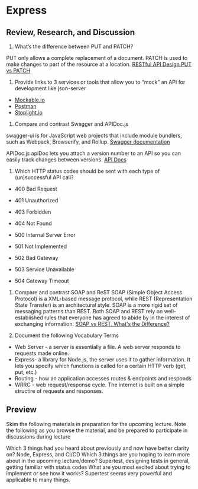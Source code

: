 # Express

## Review, Research, and Discussion

1. What’s the difference between PUT and PATCH?

 PUT only allows a complete replacement of a document. PATCH is used to make changes to part of the resource at a location. 
 [RESTful API Design PUT vs PATCH](https://medium.com/backticks-tildes/restful-api-design-put-vs-patch-4a061aa3ed0b#:~:text=HTTP%20PUT%20method%20only%20allows%20a%20complete%20replacement%20of%20a%20document.&text=HTTP%20resource.&text=A%20PATCH%20request%20on%20the,the%20resource%20%E2%80%94%20changing%20its%20properties.)
1. Provide links to 3 services or tools that allow you to “mock” an API for development like json-server

  - [Mockable.io](https://www.mockable.io/)
  - [Postman](https://www.postman.com/)
  - [Stoplight.io](https://stoplight.io/)

1. Compare and contrast Swagger and APIDoc.js

swagger-ui is for JavaScript web projects that include module bundlers, such as Webpack, Browserify, and Rollup. [Swagger documentation](https://swagger.io/docs/open-source-tools/swagger-ui/usage/installation/)

APIDoc.js apiDoc lets you attach a version number to an API so you can easily track changes between versions. [API Docs](https://apidocjs.com/)


1. Which HTTP status codes should be sent with each type of (un)successful API call?

- 400 Bad Request
- 401 Unauthorized
- 403 Forbidden
- 404 Not Found

- 500 Internal Server Error
- 501 Not Implemented
- 502 Bad Gateway
- 503 Service Unavailable
- 504 Gateway Timeout


1. Compare and contrast SOAP and ReST
SOAP (Simple Object Access Protocol) is a XML-based message protocol, while REST (Representation State Transfer) is an architectural style. SOAP is a more rigid set of messaging patterns than REST. Both SOAP and REST rely on well-established rules that everyone has agreed to abide by in the interest of exchanging information.
[SOAP vs REST. What's the Difference?](https://smartbear.com/blog/test-and-monitor/soap-vs-rest-whats-the-difference/)


1. Document the following Vocabulary Terms
- Web Server - a server is essentially a file. A web server responds to requests made online.
- Express- a library for Node.js, the server uses it to gather information. It lets you specify which functions is called for a certain HTTP verb (get, put, etc.)
- Routing - how an application accesses routes & endpoints and responds 
- WRRC - web request/response cycle. The internet is built on a simple structire of requests and responses.


## Preview
Skim the following materials in preparation for the upcoming lecture. Note the following as you browse the material, and be prepared to participate in discussions during lecture

Which 3 things had you heard about previously and now have better clarity on?
Node, Express, and CI/CD
Which 3 things are you hoping to learn more about in the upcoming lecture/demo?
Supertest, designing tests in general, getting familiar with status codes
What are you most excited about trying to implement or see how it works?
Supertest seems very powerful and applicable to many things. 